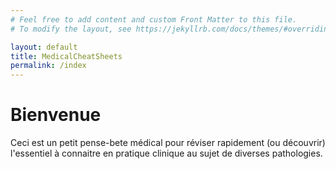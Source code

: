 ```yaml
---
# Feel free to add content and custom Front Matter to this file.
# To modify the layout, see https://jekyllrb.com/docs/themes/#overriding-theme-defaults

layout: default
title: MedicalCheatSheets
permalink: /index
---
```

# Bienvenue

Ceci est un petit pense-bete médical pour réviser rapidement (ou découvrir)
l'essentiel à connaitre en pratique clinique au sujet de diverses pathologies.
